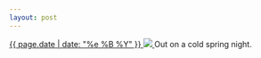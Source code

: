 ```yaml
---
layout: post
---
```


<p>
  <a href="/486">
    <time>{{ page.date | date: "%e %B %Y" }}</time>
    <img src="https://s3.amazonaws.com/life.aaronjgreenberg.com/486.jpg">
  </a>
  Out on a cold spring night.
</p>
